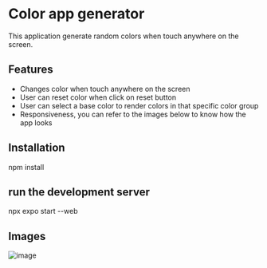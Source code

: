 # Color app generator
This application generate random colors when touch anywhere on the screen.

## Features
- Changes color when touch anywhere on the screen
- User can reset  color when click on reset button
- User can select a base color to render colors in that specific color group
- Responsiveness, you can refer to the images below to know how the app looks

## Installation

npm install

## run the development server
npx expo start --web

## Images
![image](https://github.com/user-attachments/assets/0b811c93-afec-447e-8707-c34a2da303c1)


